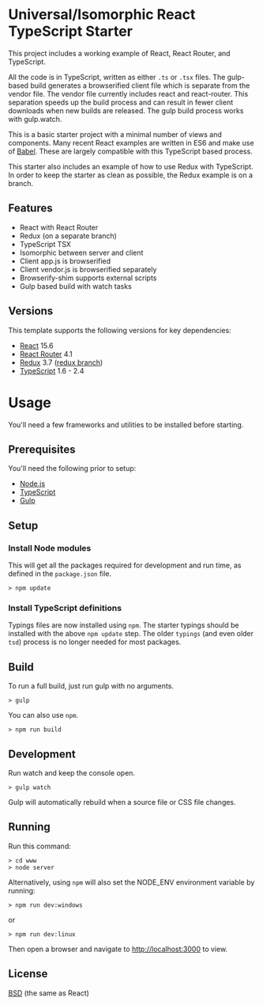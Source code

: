 
# Universal/Isomorphic React TypeScript Starter

This project includes a working example of React, React Router, and TypeScript.

All the code is in TypeScript, written as either `.ts` or `.tsx` files. 
The gulp-based build generates a browserified client file which is separate from the vendor file.
The vendor file currently includes react and react-router.
This separation speeds up the build process and can result in fewer client downloads when new builds are released.
The gulp build process works with gulp.watch.

This is a basic starter project with a minimal number of views and components.
Many recent React examples are written in ES6 and make use of [Babel](https://babeljs.io/).
These are largely compatible with this TypeScript based process.

This starter also includes an example of how to use Redux with TypeScript.
In order to keep the starter as clean as possible, the Redux example is on a branch.

## Features

* React with React Router
* Redux (on a separate branch)
* TypeScript TSX
* Isomorphic between server and client
* Client app.js is browserified
* Client vendor.js is browserified separately
* Browserify-shim supports external scripts
* Gulp based build with watch tasks

## Versions

This template supports the following versions for key dependencies:

* [React](https://facebook.github.io/react/) 15.6
* [React Router](https://github.com/rackt/react-router) 4.1
* [Redux](https://github.com/reactjs/redux) 3.7 ([redux branch](https://github.com/toddlucas/react-tsx-starter/tree/redux))
* [TypeScript](http://www.typescriptlang.org/) 1.6 - 2.4

# Usage

You'll need a few frameworks and utilities to be installed before starting.

## Prerequisites

You'll need the following prior to setup:

* [Node.js](https://nodejs.org/)
* [TypeScript](http://www.typescriptlang.org/)
* [Gulp](http://gulpjs.com/)

## Setup

### Install Node modules

This will get all the packages required for development and run time,
as defined in the `package.json` file.

```
> npm update
```

### Install TypeScript definitions

Typings files are now installed using `npm`.
The starter typings should be installed with the above `npm update` step.
The older `typings` (and even older `tsd`) process is no longer needed for most packages.

## Build

To run a full build, just run gulp with no arguments.

```
> gulp
```

You can also use `npm`.

```
> npm run build
```

## Development

Run watch and keep the console open. 

```
> gulp watch
```

Gulp will automatically rebuild when a source file or CSS file changes.

## Running

Run this command:

```
> cd www
> node server
```

Alternatively, using `npm` will also set the NODE_ENV environment variable by running:

```
> npm run dev:windows
```

or

```
> npm run dev:linux
```

Then open a browser and navigate to [http://localhost:3000](http://localhost:3000) to view.

## License

[BSD](https://github.com/toddlucas/react-tsx-starter/blob/master/LICENSE) (the same as React)
